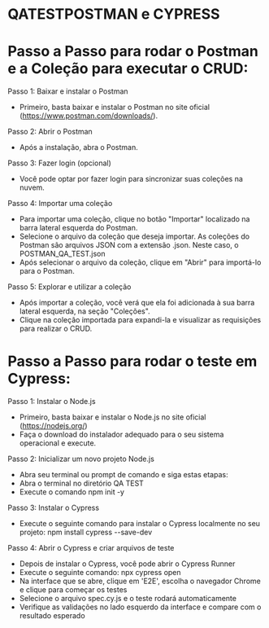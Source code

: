 # QATESTPOSTMAN e CYPRESS

# Passo a Passo para rodar o Postman e a Coleção para executar o CRUD:

Passo 1: Baixar e instalar o Postman
- Primeiro, basta baixar e instalar o Postman no site oficial (https://www.postman.com/downloads/).

Passo 2: Abrir o Postman
- Após a instalação, abra o Postman.

Passo 3: Fazer login (opcional)
- Você pode optar por fazer login para sincronizar suas coleções na nuvem.

Passo 4: Importar uma coleção
- Para importar uma coleção, clique no botão "Importar" localizado na barra lateral esquerda do Postman.
- Selecione o arquivo da coleção que deseja importar. As coleções do Postman são arquivos JSON com a extensão .json. Neste caso, o POSTMAN_QA_TEST.json
- Após selecionar o arquivo da coleção, clique em "Abrir" para importá-lo para o Postman.

Passo 5: Explorar e utilizar a coleção
- Após importar a coleção, você verá que ela foi adicionada à sua barra lateral esquerda, na seção "Coleções".
- Clique na coleção importada para expandi-la e visualizar as requisições para realizar o CRUD.

# Passo a Passo para rodar o teste em Cypress:

Passo 1: Instalar o Node.js
- Primeiro, basta baixar e instalar o Node.js no site oficial (https://nodejs.org/)
- Faça o download do instalador adequado para o seu sistema operacional e execute.

Passo 2: Inicializar um novo projeto Node.js
- Abra seu terminal ou prompt de comando e siga estas etapas:
- Abra o terminal no diretório QA TEST 
- Execute o comando npm init -y

Passo 3: Instalar o Cypress
- Execute o seguinte comando para instalar o Cypress localmente no seu projeto: npm install cypress --save-dev

Passo 4: Abrir o Cypress e criar arquivos de teste
- Depois de instalar o Cypress, você pode abrir o Cypress Runner 
- Execute o seguinte comando: npx cypress open
- Na interface que se abre, clique em 'E2E', escolha o navegador Chrome e clique para começar os testes
- Selecione o arquivo spec.cy.js e o teste rodará automaticamente
- Verifique as validações no lado esquerdo da interface e compare com o resultado esperado
